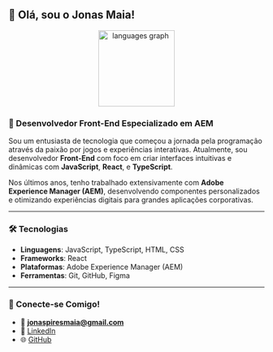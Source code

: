 ## 👋 Olá, sou o Jonas Maia!

<div align="center">
  <img src="https://github-readme-stats.vercel.app/api/top-langs?username=JonasMaia12&locale=en&hide_title=false&layout=compact&card_width=320&langs_count=5&theme=dracula&hide_border=false&order=2" height="150" alt="languages graph"  />
</div>

### 🚀 Desenvolvedor Front-End Especializado em AEM

Sou um entusiasta de tecnologia que começou a jornada pela programação através da paixão por jogos e experiências interativas. Atualmente, sou desenvolvedor **Front-End** com foco em criar interfaces intuitivas e dinâmicas com **JavaScript**, **React**, e **TypeScript**.

Nos últimos anos, tenho trabalhado extensivamente com **Adobe Experience Manager (AEM)**, desenvolvendo componentes personalizados e otimizando experiências digitais para grandes aplicações corporativas.

---

### 🛠️ Tecnologias

- **Linguagens**: JavaScript, TypeScript, HTML, CSS  
- **Frameworks**: React  
- **Plataformas**: Adobe Experience Manager (AEM)  
- **Ferramentas**: Git, GitHub, Figma  

---

### 🌟 Conecte-se Comigo!

- 📧 **jonaspiresmaia@gmail.com**  
- 💼 [LinkedIn](https://www.linkedin.com/in/jonaspiresmaia/)  
- 🌐 [GitHub](https://github.com/JonasMaia12)
